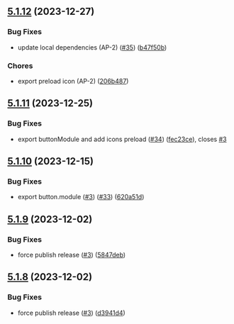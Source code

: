 ## [5.1.12](https://github.com/chicromedia/ng-solid/compare/v5.1.11...v5.1.12) (2023-12-27)


### Bug Fixes

* update local dependencies (AP-2) ([#35](https://github.com/chicromedia/ng-solid/issues/35)) ([b47f50b](https://github.com/chicromedia/ng-solid/commit/b47f50b96ba2a60286a5da58c44684bef313f627))


### Chores

* export preload icon (AP-2) ([206b487](https://github.com/chicromedia/ng-solid/commit/206b487819d364babe5cd7a56f44ec9cbc1f29cc))

## [5.1.11](https://github.com/chicromedia/ng-solid/compare/v5.1.10...v5.1.11) (2023-12-25)


### Bug Fixes

* export buttonModule and add icons preload ([#34](https://github.com/chicromedia/ng-solid/issues/34)) ([fec23ce](https://github.com/chicromedia/ng-solid/commit/fec23ce60fd1d2e9d281934628c8cba25ed6126d)), closes [#3](https://github.com/chicromedia/ng-solid/issues/3)

## [5.1.10](https://github.com/chicromedia/ng-solid/compare/v5.1.9...v5.1.10) (2023-12-15)


### Bug Fixes

* export button.module ([#3](https://github.com/chicromedia/ng-solid/issues/3)) ([#33](https://github.com/chicromedia/ng-solid/issues/33)) ([620a51d](https://github.com/chicromedia/ng-solid/commit/620a51d60a69ccb3743fd93e2c206b3c91747edf))

## [5.1.9](https://github.com/chicromedia/ng-solid/compare/v5.1.8...v5.1.9) (2023-12-02)


### Bug Fixes

* force publish release ([#3](https://github.com/chicromedia/ng-solid/issues/3)) ([5847deb](https://github.com/chicromedia/ng-solid/commit/5847deb5ddee1bf487de7dc8c1311bd6ba0feabd))

## [5.1.8](https://github.com/chicromedia/ng-solid/compare/v5.1.7...v5.1.8) (2023-12-02)


### Bug Fixes

* force publish release ([#3](https://github.com/chicromedia/ng-solid/issues/3)) ([d3941d4](https://github.com/chicromedia/ng-solid/commit/d3941d43d21881df3db2e4ddbebcda3a6f44c880))

